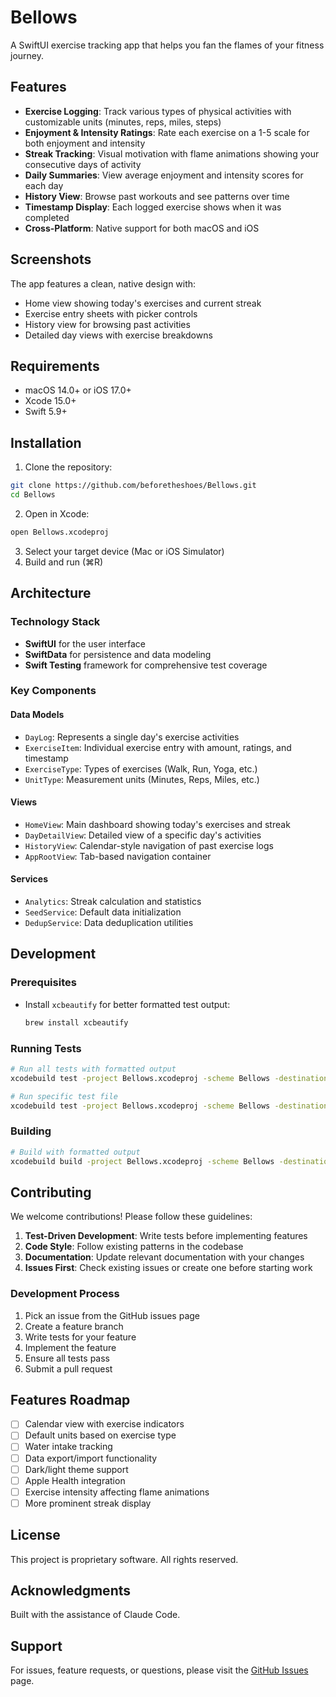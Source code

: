 # Bellows

A SwiftUI exercise tracking app that helps you fan the flames of your fitness journey.

## Features

- **Exercise Logging**: Track various types of physical activities with customizable units (minutes, reps, miles, steps)
- **Enjoyment & Intensity Ratings**: Rate each exercise on a 1-5 scale for both enjoyment and intensity
- **Streak Tracking**: Visual motivation with flame animations showing your consecutive days of activity
- **Daily Summaries**: View average enjoyment and intensity scores for each day
- **History View**: Browse past workouts and see patterns over time
- **Timestamp Display**: Each logged exercise shows when it was completed
- **Cross-Platform**: Native support for both macOS and iOS

## Screenshots

The app features a clean, native design with:
- Home view showing today's exercises and current streak
- Exercise entry sheets with picker controls
- History view for browsing past activities
- Detailed day views with exercise breakdowns

## Requirements

- macOS 14.0+ or iOS 17.0+
- Xcode 15.0+
- Swift 5.9+

## Installation

1. Clone the repository:
```bash
git clone https://github.com/beforetheshoes/Bellows.git
cd Bellows
```

2. Open in Xcode:
```bash
open Bellows.xcodeproj
```

3. Select your target device (Mac or iOS Simulator)
4. Build and run (⌘R)

## Architecture

### Technology Stack
- **SwiftUI** for the user interface
- **SwiftData** for persistence and data modeling
- **Swift Testing** framework for comprehensive test coverage

### Key Components

#### Data Models
- `DayLog`: Represents a single day's exercise activities
- `ExerciseItem`: Individual exercise entry with amount, ratings, and timestamp
- `ExerciseType`: Types of exercises (Walk, Run, Yoga, etc.)
- `UnitType`: Measurement units (Minutes, Reps, Miles, etc.)

#### Views
- `HomeView`: Main dashboard showing today's exercises and streak
- `DayDetailView`: Detailed view of a specific day's activities
- `HistoryView`: Calendar-style navigation of past exercise logs
- `AppRootView`: Tab-based navigation container

#### Services
- `Analytics`: Streak calculation and statistics
- `SeedService`: Default data initialization
- `DedupService`: Data deduplication utilities

## Development

### Prerequisites
- Install `xcbeautify` for better formatted test output:
  ```bash
  brew install xcbeautify
  ```

### Running Tests
```bash
# Run all tests with formatted output
xcodebuild test -project Bellows.xcodeproj -scheme Bellows -destination 'platform=macOS' | xcbeautify

# Run specific test file
xcodebuild test -project Bellows.xcodeproj -scheme Bellows -destination 'platform=macOS' -only-testing:BellowsTests/HomeViewTests | xcbeautify
```

### Building
```bash
# Build with formatted output
xcodebuild build -project Bellows.xcodeproj -scheme Bellows -destination 'platform=macOS' | xcbeautify
```

## Contributing

We welcome contributions! Please follow these guidelines:

1. **Test-Driven Development**: Write tests before implementing features
2. **Code Style**: Follow existing patterns in the codebase
3. **Documentation**: Update relevant documentation with your changes
4. **Issues First**: Check existing issues or create one before starting work

### Development Process
1. Pick an issue from the GitHub issues page
2. Create a feature branch
3. Write tests for your feature
4. Implement the feature
5. Ensure all tests pass
6. Submit a pull request

## Features Roadmap

- [ ] Calendar view with exercise indicators
- [ ] Default units based on exercise type
- [ ] Water intake tracking
- [ ] Data export/import functionality
- [ ] Dark/light theme support
- [ ] Apple Health integration
- [ ] Exercise intensity affecting flame animations
- [ ] More prominent streak display

## License

This project is proprietary software. All rights reserved.

## Acknowledgments

Built with the assistance of Claude Code.

## Support

For issues, feature requests, or questions, please visit the [GitHub Issues](https://github.com/beforetheshoes/Bellows/issues) page.